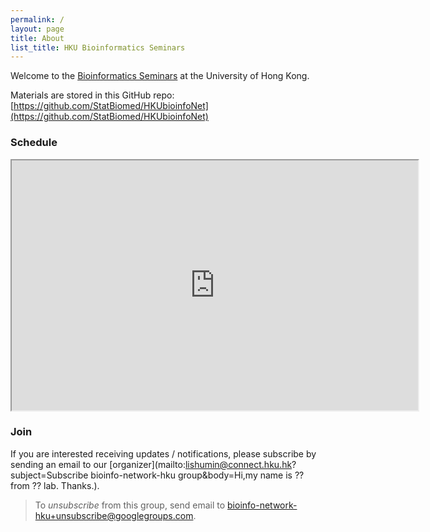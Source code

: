 ```yaml
---
permalink: /
layout: page
title: About
list_title: HKU Bioinformatics Seminars
---
```



Welcome to the [Bioinformatics Seminars](https://statbiomed.github.io/HKUbioinfoNet/) at the University of Hong Kong.

Materials are stored in this GitHub repo: 
[https://github.com/StatBiomed/HKUbioinfoNet](https://github.com/StatBiomed/HKUbioinfoNet)

### Schedule

<iframe width="650" height="400" src="https://docs.google.com/spreadsheets/d/e/2PACX-1vSzHPXjbJyvk71hqgrexzBwt7J2X751lOA2pSFqCGYy8PqP3wkaiDLjzbCtJIQ7QWzzQnTWyU9D18qS/pubhtml?widget=true&amp;headers=false"></iframe>

<br/>

### Join

If you are interested receiving updates / notifications, please subscribe by sending an email to our 
[organizer](mailto:lishumin@connect.hku.hk?subject=Subscribe bioinfo-network-hku group&body=Hi,my name is ?? from ?? lab. Thanks.).

> To *unsubscribe* from this group, send email to 
  [bioinfo-network-hku+unsubscribe@googlegroups.com](mailto:bioinfo-network-hku+unsubscribe@googlegroups.com).
